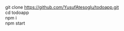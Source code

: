 git clone https://github.com/YusufAtesoglu/todoapp.git                                                                                                                                                                                                                                                                                                                                                                                    
cd todoapp                                                                                                                                                                                                                    
npm i                                                                                                                                                                                                                        
npm start
